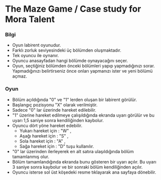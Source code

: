 # The Maze Game / Case study for Mora Talent
### Bilgi
- Oyun labirent oyunudur.
- Farklı zorluk seviyesindeki üç bölümden oluşmaktadır.
- Tek oyuncu ile oynanır.
- Oyuncu anasayfadan hangi bölümde oynayacağını seçer.
- Oyun, seçtiğiniz bölümden önceki bölümleri yapıp yapmadığınızı sorar. Yapmadığınızı belirtirseniz önce onları yapmanızı ister ve yeni bölümü açmaz.
### Oyun
- Bölüm açıldığında "0" ve "1" lerden oluşan bir labirent görülür.
- Başlangıç pozisyonu "X" olarak verilmiştir.
- Sadece "0" lar üzerinde hareket edilebilir.
- "1" üzerine hareket edilmeye çalışıldığında ekranda uyarı görülür ve bu uyarı 1,5 saniye sonra kendiliğinden kaybolur.
- Oyuncu dört yöne hareket edebilir.
    - Yukarı hareket için : "W" ,
    - Aşağı hareket için : "S" ,
    - Sola hareket için : "A" ,
    -  Sağa hareket için : "D" tuşu kullanılır.
- "0" lar üzerinden ilerleyerek en alt satıra ulaşıldığında bölüm tamamlanmış olur.
- Bölüm tamamlandığında ekranda bunu gösteren bir uyarı açılır. Bu uyarı 3 saniye sonra kaybolur ve bir sonraki bölüm kendiliğinden açılır.
- Oyuncu isterse sol üst köşedeki resme tıklayarak ana sayfaya dönebilir.
